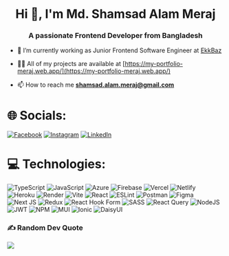 <h1 align="center">Hi 👋, I'm Md. Shamsad Alam Meraj</h1>
<h3 align="center">A passionate Frontend Developer from Bangladesh</h3>

- 🔭 I’m currently working as Junior Frontend Software Engineer at [EkkBaz](https://ekkbaz.com/)

- 👨‍💻 All of my projects are available at [https://my-portfolio-meraj.web.app/](https://my-portfolio-meraj.web.app/)

- 📫 How to reach me **shamsad.alam.meraj@gmail.com**
  
# 🌐 Socials:
[![Facebook](https://img.shields.io/badge/Facebook-%231877F2.svg?logo=Facebook&logoColor=white)](https://facebook.com/md.shamsadalammeraj) [![Instagram](https://img.shields.io/badge/Instagram-%23E4405F.svg?logo=Instagram&logoColor=white)](https://instagram.com/md.shamsadalammeraj) [![LinkedIn](https://img.shields.io/badge/LinkedIn-%230077B5.svg?logo=linkedin&logoColor=white)](https://linkedin.com/in/md-shamsad-alam-meraj) 

# 💻 Technologies:
![TypeScript](https://img.shields.io/badge/typescript-%23007ACC.svg?style=flat-square&logo=typescript&logoColor=white) ![JavaScript](https://img.shields.io/badge/javascript-%23323330.svg?style=flat-square&logo=javascript&logoColor=%23F7DF1E) ![Azure](https://img.shields.io/badge/azure-%230072C6.svg?style=flat-square&logo=microsoftazure&logoColor=white) ![Firebase](https://img.shields.io/badge/firebase-%23039BE5.svg?style=flat-square&logo=firebase) ![Vercel](https://img.shields.io/badge/vercel-%23000000.svg?style=flat-square&logo=vercel&logoColor=white) ![Netlify](https://img.shields.io/badge/netlify-%23000000.svg?style=flat-square&logo=netlify&logoColor=#00C7B7) ![Heroku](https://img.shields.io/badge/heroku-%23430098.svg?style=flat-square&logo=heroku&logoColor=white) ![Render](https://img.shields.io/badge/Render-%46E3B7.svg?style=flat-square&logo=render&logoColor=white) ![Vite](https://img.shields.io/badge/vite-%23646CFF.svg?style=flat-square&logo=vite&logoColor=white) ![React](https://img.shields.io/badge/react-%2320232a.svg?style=flat-square&logo=react&logoColor=%2361DAFB) ![ESLint](https://img.shields.io/badge/ESLint-4B3263?style=flat-square&logo=eslint&logoColor=white) ![Postman](https://img.shields.io/badge/Postman-FF6C37?style=flat-square&logo=postman&logoColor=white) ![Figma](https://img.shields.io/badge/figma-%23F24E1E.svg?style=flat-square&logo=figma&logoColor=white) ![Next JS](https://img.shields.io/badge/Next-black?style=flat-square&logo=next.js&logoColor=white) ![Redux](https://img.shields.io/badge/redux-%23593d88.svg?style=flat-square&logo=redux&logoColor=white) ![React Hook Form](https://img.shields.io/badge/React%20Hook%20Form-%23EC5990.svg?style=flat-square&logo=reacthookform&logoColor=white) ![SASS](https://img.shields.io/badge/SASS-hotpink.svg?style=flat-square&logo=SASS&logoColor=white) ![React Query](https://img.shields.io/badge/-React%20Query-FF4154?style=flat-square&logo=react%20query&logoColor=white) ![NodeJS](https://img.shields.io/badge/node.js-6DA55F?style=flat-square&logo=node.js&logoColor=white) ![JWT](https://img.shields.io/badge/JWT-black?style=flat-square&logo=JSON%20web%20tokens) ![NPM](https://img.shields.io/badge/NPM-%23CB3837.svg?style=flat-square&logo=npm&logoColor=white) ![MUI](https://img.shields.io/badge/MUI-%230081CB.svg?style=flat-square&logo=mui&logoColor=white) ![Ionic](https://img.shields.io/badge/Ionic-%233880FF.svg?style=flat-square&logo=Ionic&logoColor=white) ![DaisyUI](https://img.shields.io/badge/daisyui-5A0EF8?style=flat-square&logo=daisyui&logoColor=white)

### ✍️ Random Dev Quote
![](https://quotes-github-readme.vercel.app/api?type=horizontal&theme=dark)

<!-- Proudly created with GPRM ( https://gprm.itsvg.in ) -->
